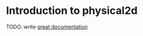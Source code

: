 # Introduction to physical2d

TODO: write [great documentation](http://jacobian.org/writing/what-to-write/)
